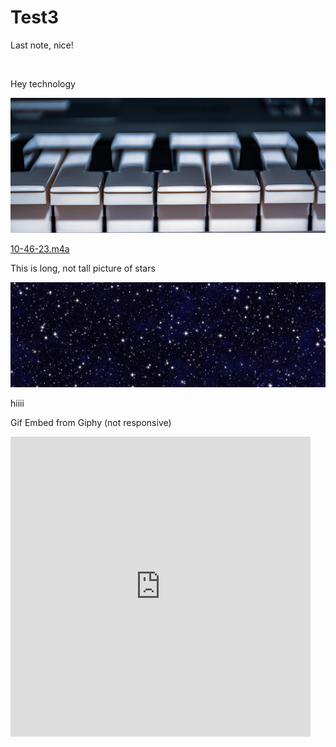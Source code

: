 # Test3



Last note, nice!


<br/>

Hey technology


![](Test3/piano-6321917.jpg)



<a href='10-46-23.m4a'>10-46-23.m4a</a>




This is long, not tall picture of stars


![](Test3/banner-1176676.jpg)



hiiii




Gif Embed from Giphy (not responsive)

<iframe src="https://giphy.com/embed/7frSUXgbGqQPKNnJRS" width="480" height="480" frameBorder="0" class="giphy-embed" allowFullScreen><_iframe><p><a href="https://giphy.com/gifs/CoopPrix-7frSUXgbGqQPKNnJRS">via GIPHY<_a></p>


![](Test3/71F231F5-A4B7-45EC-BE4C-027E38A56FC0.png)
  
  
  
  hellooooooo

<br/>

  
  <br/>
  
  <br/>
  
  hiii
  
  
  <br/>
  
  
  yoooo
  
  <br/>
  
.
.

.

.



GIF embed from Giphy (responsive)

<div style="width:100%;height:0;padding-bottom:100%;position:relative;"><iframe src="https://giphy.com/embed/7frSUXgbGqQPKNnJRS" width="100%" height="100%" style="position:absolute" frameBorder="0" class="giphy-embed" allowFullScreen><_iframe><_div><p><a href="https://giphy.com/gifs/CoopPrix-7frSUXgbGqQPKNnJRS">via GIPHY<_a>

![](Test3/3B7BC666-2C97-48AE-ADD1-729669E9AB50.png)





NEXT - try changing the code in the giphy and YouTube embed 



50% width and height

<div style="width:100%;height:0;padding-bottom:100%;position:relative;"><iframe src="https://giphy.com/embed/7frSUXgbGqQPKNnJRS" width=“50%" height=“50%" style="position:absolute" frameBorder="0" class="giphy-embed" allowFullScreen><_iframe><_div><p><a href="https://giphy.com/gifs/CoopPrix-7frSUXgbGqQPKNnJRS">via GIPHY<_a><_p>



20% width and 50% height. Just noticed there are 2 parameters for width here, this is adjusting the second one

<div style="width:100%;height:0;padding-bottom:100%;position:relative;"><iframe src="https://giphy.com/embed/7frSUXgbGqQPKNnJRS" width=“20%" height=“50%" style="position:absolute" frameBorder="0" class="giphy-embed" allowFullScreen><_iframe><_div><p><a href="https://giphy.com/gifs/CoopPrix-7frSUXgbGqQPKNnJRS">via GIPHY<_a><_p>



Now adjusting the first to 60%

<div style="width:60%;height:0;padding-bottom:100%;position:relative;"><iframe src="https://giphy.com/embed/7frSUXgbGqQPKNnJRS" width=“20%" height=“50%" style="position:absolute" frameBorder="0" class="giphy-embed" allowFullScreen><_iframe><_div><p><a href="https://giphy.com/gifs/CoopPrix-7frSUXgbGqQPKNnJRS">via GIPHY<_a><_p>



Now going back to 100% width and height and changing the padding

<div style="width:100%;height:20;padding-bottom:80%;position:relative;"><iframe src="https://giphy.com/embed/7frSUXgbGqQPKNnJRS" width="100%" height="100%" style="position:absolute" frameBorder=“20" class="giphy-embed" allowFullScreen><_iframe><_div><p><a href="https://giphy.com/gifs/CoopPrix-7frSUXgbGqQPKNnJRS">via GIPHY<_a><_p>


Can play more with padding later, several parameters that I’m not sure about here

![](Test3/BDBD0695-3FF8-4617-BBDB-C383B880A95E.png)




REMEMBER - I may need to add the <iframe> like the guy in the video for YouTube embed



ALSO - check out the hover/anchor links method if the links aren’t working right

[[Test1]]

[[Test2]] 


